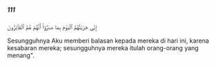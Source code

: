 ##### 111

<span class="ayah">إِنِّى جَزَيْتُهُمُ ٱلْيَوْمَ بِمَا صَبَرُوٓا۟ أَنَّهُمْ هُمُ ٱلْفَآئِزُونَ</span>

<span class="ayah_translation">Sesungguhnya Aku memberi balasan kepada mereka di hari ini, karena kesabaran mereka; sesungguhnya mereka itulah orang-orang yang menang".</span>
